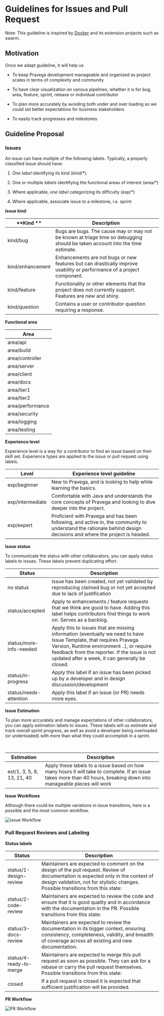 Guidelines for Issues and Pull Request
======================================

Note: This guideline is inspired by
[Docker](https://github.com/docker/dockercraft/blob/master/CONTRIBUTING.md) and
its extension projects such as swarm. 

Motivation
----------

Once we adapt guideline, it will help us

-   To keep Pravega development manageable and organized as project scales in
    terms of complexity and community

-   To have clear visualization on various pipelines, whether it is for bug,
    area, feature, sprint, release or individual contributor

-   To plan more accurately by avoiding both under and over loading so we
    could set better expectations for business stakeholders

-   To easily track progresses and milestones

Guideline Proposal
------------------

### Issues

An issue can have multiple of the following labels. Typically, a properly
classified issue should have:

1.  *One label* identifying its kind (kind/\*).

2.  One or multiple *labels* identifying the functional areas of interest
    (area/\*)

3.  Where applicable, *one label* categorizing its difficulty (exp/\*)

4.  Where applicable, associate issue to a milestone, i.e. sprint

**Issue kind**

| **Kind **        | **Description**                                                                                                              |
|------------------|------------------------------------------------------------------------------------------------------------------------------|
| kind/bug         | Bugs are bugs. The cause may or may not be known at triage time so debugging should be taken account into the time estimate. |
| kind/enhancement | Enhancements are not bugs or new features but can drastically improve usability or performance of a project component.       |
| kind/feature     | Functionality or other elements that the project does not currently support. Features are new and shiny.                     |
| kind/question    | Contains a user or contributor question requiring a response.                                                                |

  
**Functional area**

| **Area**         |
|------------------|
| area/api         |
| area/build       |
| area/controller  |
| area/server      |
| area/client      |
| area/docs        |
| area/tier1       |
| area/tier2       |
| area/performance |
| area/security    |
| area/logging    |
| area/testing     |

**Experience level**

Experience level is a way for a contributor to find an issue based on their
skill set. Experience types are applied to the issue or pull request using
labels.

| **Level**        | **Experience level guideline**                                                                                                                                    |
|------------------|-------------------------------------------------------------------------------------------------------------------------------------------------------------------|
| exp/beginner     | New to Pravega, and is looking to help while learning the basics.                                                                                                 |
| exp/intermediate | Comfortable with Java and understands the core concepts of Pravega and looking to dive deeper into the project.                                                   |
| exp/expert       | Proficient with Pravega and has been following, and active in, the community to understand the rationale behind design decisions and where the project is headed. |

**Issue status**

To communicate the status with other collaborators, you can apply status labels
to issues. These labels prevent duplicating effort.

| **Status**              | **Description**                                                                                                                                                                                                                                                    |
|-------------------------|--------------------------------------------------------------------------------------------------------------------------------------------------------------------------------------------------------------------------------------------------------------------|
| no status               | Issue has been created, not yet validated by reproducing claimed bug or not yet accepted due to lack of justification                                                                                                                                              |
| status/accepted         | Apply to enhancements / feature requests that we think are good to have. Adding this label helps contributors find things to work on. Serves as a backlog.                                                                                                         |
| status/more-info-needed | Apply this to issues that are missing information (eventually we need to have Issue Template, that requires Pravega Version, Runtime environment ..), or require feedback from the reporter. If the issue is not updated after a week, it can generally be closed. |
| status/in-progress      | Apply this label if an issue has been picked up by a developer and in design discussion/development                                                                                                                                                                |
| status/needs-attention  | Apply this label if an issue (or PR) needs more eyes.                                                                                                                                                                                                              |

  
**Issue Estimation**

To plan more accurately and manage expectations of other collaborators, you can
apply estimation labels to issues. These labels will us estimate and track
overall sprint progress, as well as avoid a developer being overloaded (or
underloaded) with more than what they could accomplish in a sprint.

 

| **Estimation**             | **Description**                                                                                                                                                      |
|----------------------------|----------------------------------------------------------------------------------------------------------------------------------------------------------------------|
| est/1, 3, 5, 8, 13, 21, 40 | Apply these labels to a issue based on how many hours it will take to complete. If an issue takes more than 40 hours, breaking down into manageable pieces will work |

**Issue Workflows**

Although there could be multiple variations in issue transitions, here is a
possible and the most common workflow. 

![issue Workflow](https://github.com/emccode/pravega/blob/master/doc/img/Github%20Issue%20Workflow.png)



### Pull Request Reviews and Labeling

**Status labels**

| **Status**              | **Description**                                                                                                                                                                                                       |
|-------------------------|-----------------------------------------------------------------------------------------------------------------------------------------------------------------------------------------------------------------------|
| status/1-design-review  | Maintainers are expected to comment on the design of the pull request. Review of documentation is expected only in the context of design validation, not for stylistic changes. Possible transitions from this state: |
| status/2-code-review    | Maintainers are expected to review the code and ensure that it is good quality and in accordance with the documentation in the PR. Possible transitions from this state:                                              |
| status/3-docs-review    | Maintainers are expected to review the documentation in its bigger context, ensuring consistency, completeness, validity, and breadth of coverage across all existing and new documentation.                          |
| status/4-ready-to-merge | Maintainers are expected to merge this pull request as soon as possible. They can ask for a rebase or carry the pull request themselves. Possible transitions from this state:                                        |
| closed                  | If a pull request is closed it is expected that sufficient justification will be provided.                                                                                                                            |

**PR Workflow**

![PR Workflow](https://github.com/emccode/pravega/blob/master/doc/img/Github%20PR%20Workflow.png)
